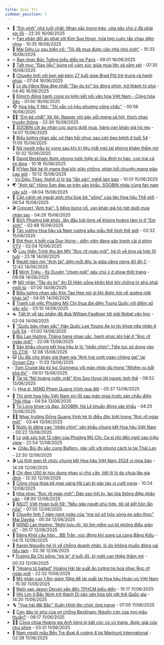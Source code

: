 ```yaml
---
title: Giải Trí
sidebar_position: 7
---
```


<!-- dantri-giai-tri:START -->
- 🤩 [&quot;Em xinh” nhỏ tuổi nhất: Nhan sắc trong trẻo, vừa gây chú ý đã phải xin lỗi](https://dantri.com.vn/giai-tri/em-xinh-nho-tuoi-nhat-nhan-sac-trong-treo-vua-gay-chu-y-da-phai-xin-loi-20250615224606985.htm) - 22:30 16/06/2025
- 🔥 [Fan phản đối án phạt với Kim Soo Hyun, hứa hẹn cuộc tẩy chay diện rộng](https://dantri.com.vn/giai-tri/fan-phan-doi-an-phat-voi-kim-soo-hyun-hua-hen-cuoc-tay-chay-dien-rong-20250616121643199.htm) - 10:35 16/06/2025
- 🚀 [Mai Diệu Ly sau biến cố: “Tôi đã mua được căn nhà nhỏ xinh”](https://dantri.com.vn/giai-tri/mai-dieu-ly-sau-bien-co-toi-da-mua-duoc-can-nha-nho-xinh-20250616173317556.htm) - 10:33 16/06/2025
- 🔥 [Ban nhạc Bức Tường biểu diễn tại Paris](https://dantri.com.vn/giai-tri/ban-nhac-buc-tuong-bieu-dien-tai-paris-20250616122513846.htm) - 09:01 16/06/2025
- 🌈 [Tiết mục &quot;Đào liễu&quot; bùng nổ cảm xúc giữa mưa lớn và sấm sét](https://dantri.com.vn/giai-tri/tiet-muc-dao-lieu-bung-no-cam-xuc-giua-mua-lon-va-sam-set-20250616130952296.htm) - 07:35 16/06/2025
- 📝 [Chuyện tình với bạn gái kém 27 tuổi giúp Brad Pitt trẻ trung và hạnh phúc](https://dantri.com.vn/giai-tri/chuyen-tinh-voi-ban-gai-kem-27-tuoi-giup-brad-pitt-tre-trung-va-hanh-phuc-20250616095359993.htm) - 07:04 16/06/2025
- 💪 [Lý do Hằng Nga đẹp nhất &quot;Tây du ký&quot; bỏ đóng phim, trở thành tỷ phú](https://dantri.com.vn/giai-tri/ly-do-hang-nga-dep-nhat-tay-du-ky-bo-dong-phim-tro-thanh-ty-phu-20250616110754848.htm) - 04:40 16/06/2025
- 🤡 [Elmich đồng hành cùng sự kiện kết nối văn hóa Việt Nam - Cộng hòa Séc](https://dantri.com.vn/giai-tri/elmich-dong-hanh-cung-su-kien-ket-noi-van-hoa-viet-nam-cong-hoa-sec-20250614213513143.htm) - 01:00 16/06/2025
- 🐵 [Hoa hậu Ý Nhi: &quot;Tôi vẫn có hậu phương vững chắc&quot;](https://dantri.com.vn/giai-tri/hoa-hau-y-nhi-toi-van-co-hau-phuong-vung-chac-20250613180904852.htm) - 00:56 16/06/2025
- 🧑‍🏫 [&quot;Em bé chất&quot; Xệ Xệ: Rapper nhí gây sốt mạng xã hội, thích nhạc truyền thống](https://dantri.com.vn/giai-tri/em-be-chat-xe-xe-rapper-nhi-gay-sot-mang-xa-hoi-thich-nhac-truyen-thong-20250613001544581.htm) - 22:30 15/06/2025
- 💂 [SOOBIN cởi áo nhảy cực sung dưới mưa, hàng vạn khán giả hò reo](https://dantri.com.vn/giai-tri/soobin-coi-ao-nhay-cuc-sung-duoi-mua-hang-van-khan-gia-ho-reo-20250615205602979.htm) - 14:07 15/06/2025
- 🤠 [Biểu tượng nhan sắc xứ Hàn hồi phục sau cơn bạo bệnh ở tuổi 54](https://dantri.com.vn/giai-tri/bieu-tuong-nhan-sac-xu-han-hoi-phuc-sau-con-bao-benh-o-tuoi-54-20250615131549427.htm) - 11:00 15/06/2025
- 🫶 [Nữ người mẫu tử vong sau khi trị liệu mất ngủ tại phòng khám thẩm mỹ](https://dantri.com.vn/giai-tri/nu-nguoi-mau-tu-vong-sau-khi-tri-lieu-mat-ngu-tai-phong-kham-tham-my-20250615154426717.htm) - 10:32 15/06/2025
- 🦏 [David Beckham được phong tước hiệp sĩ: Gia đình tự hào, con trai cả im lặng](https://dantri.com.vn/giai-tri/david-beckham-duoc-phong-tuoc-hiep-si-gia-dinh-tu-hao-con-trai-ca-im-lang-20250615151924767.htm) - 10:18 15/06/2025
- 🧰 [H’Hen Niê hé lộ mang thai khi giận chồng, phản hồi chuyện mang giày cao gót](https://dantri.com.vn/giai-tri/hhen-nie-he-lo-mang-thai-khi-gian-chong-phan-hoi-chuyen-mang-giay-cao-got-20250615165332979.htm) - 10:12 15/06/2025
- 🕯 [Vũ Diệu Thảo: Nghệ sĩ tỳ bà “lấn sân” nghề làm báo](https://dantri.com.vn/giai-tri/vu-dieu-thao-nghe-si-ty-ba-lan-san-nghe-lam-bao-20250615164339763.htm) - 10:01 15/06/2025
- 🌏 [&quot;Anh tài&quot; Hồng Sơn đạp xe trên sân khấu, SOOBIN nhảy cùng fan nam gây sốt](https://dantri.com.vn/giai-tri/anh-tai-hong-son-dap-xe-tren-san-khau-soobin-nhay-cung-fan-nam-gay-sot-20250615145452032.htm) - 08:04 15/06/2025
- 🌈 [Cận cảnh vẻ ngoài xinh như búp bê &quot;sống&quot; của tân Hoa hậu Thế giới](https://dantri.com.vn/giai-tri/can-canh-ve-ngoai-xinh-nhu-bup-be-song-cua-tan-hoa-hau-the-gioi-20250615102848783.htm) - 06:54 15/06/2025
- 🎬 [Concert &quot;Anh trai&quot;: 5 tiếng bùng nổ, vạn khán giả hò hét dưới mưa nhân tạo](https://dantri.com.vn/giai-tri/concert-anh-trai-5-tieng-bung-no-van-khan-gia-ho-het-duoi-mua-nhan-tao-20250615104647003.htm) - 04:26 15/06/2025
- 👀 [Bích Phương bật khóc, lần đầu trải lòng về khủng hoảng tâm lý ở &quot;Em xinh&quot;](https://dantri.com.vn/giai-tri/bich-phuong-bat-khoc-lan-dau-trai-long-ve-khung-hoang-tam-ly-o-em-xinh-20250615094055058.htm) - 02:48 15/06/2025
- 🧰 [Tân vương Hoa hậu và Nam vương siêu mẫu thể hình thế giới](https://dantri.com.vn/giai-tri/tan-vuong-hoa-hau-va-nam-vuong-sieu-mau-the-hinh-the-gioi-20250615091012141.htm) - 02:32 15/06/2025
- 🧰 [Đời thực ít biết của Duy Hưng - diễn viên đang gây tranh cãi ở phim VTV](https://dantri.com.vn/giai-tri/doi-thuc-it-biet-cua-duy-hung-dien-vien-dang-gay-tranh-cai-o-phim-vtv-20250615021238526.htm) - 02:04 15/06/2025
- 🐵 [Lưu Hiền Trinh thu âm MV &quot;Rực rỡ ngày mới&quot;, hé lộ về ông xã hơn 10 tuổi](https://dantri.com.vn/giai-tri/luu-hien-trinh-thu-am-mv-ruc-ro-ngay-moi-he-lo-ve-ong-xa-hon-10-tuoi-20250613082716983.htm) - 23:18 14/06/2025
- 🐘 [Người hâm mộ &quot;Anh tài&quot; diện mốt độc lạ giữa nắng nóng 40 độ C](https://dantri.com.vn/giai-tri/nguoi-ham-mo-anh-tai-dien-mot-doc-la-giua-nang-nong-40-do-c-20250614193602814.htm) - 12:42 14/06/2025
- 🧑‍💻 [Minh Triệu - Kỳ Duyên &quot;chạm mặt&quot; gây chú ý ở show thời trang](https://dantri.com.vn/giai-tri/minh-trieu-ky-duyen-cham-mat-gay-chu-y-o-show-thoi-trang-20250614150336308.htm) - 09:08 14/06/2025
- 😎 [Mỹ nhân “Tây du ký” An Dĩ Hiên sống khốn khó khi chồng tỷ phú phải ngồi tù](https://dantri.com.vn/giai-tri/my-nhan-tay-du-ky-an-di-hien-song-khon-kho-khi-chong-ty-phu-phai-ngoi-tu-20250614091150916.htm) - 07:00 14/06/2025
- 🧰 [Biểu tượng nhan sắc Kim Tae Hee nói gì khi được hỏi về gương mặt khác lạ?](https://dantri.com.vn/giai-tri/bieu-tuong-nhan-sac-kim-tae-hee-noi-gi-khi-duoc-hoi-ve-guong-mat-khac-la-20250614100139038.htm) - 04:05 14/06/2025
- 🧰 [Tranh cãi việc Phương Mỹ Chi thua đại diện Trung Quốc với điểm số gây sốc](https://dantri.com.vn/giai-tri/tranh-cai-viec-phuong-my-chi-thua-dai-dien-trung-quoc-voi-diem-so-gay-soc-20250614065544165.htm) - 03:10 14/06/2025
- 🏊 [Tiết lộ về tác phẩm đã đưa William Faulkner tới giải Nobel văn học](https://dantri.com.vn/giai-tri/tiet-lo-ve-tac-pham-da-dua-william-faulkner-toi-giai-nobel-van-hoc-20250614090433132.htm) - 02:04 14/06/2025
- 🌋 [&quot;Quốc bảo nhan sắc&quot; Hàn Quốc Lee Young Ae tự tin khoe nếp nhăn ở tuổi 54](https://dantri.com.vn/giai-tri/quoc-bao-nhan-sac-han-quoc-lee-young-ae-tu-tin-khoe-nep-nhan-o-tuoi-54-20250613112920010.htm) - 01:00 14/06/2025
- 🔭 [Bùi Lan Hương: Thăng hạng nhan sắc, hạnh phúc khi hát ở &quot;Rực rỡ ngày mới&quot;](https://dantri.com.vn/giai-tri/bui-lan-huong-thang-hang-nhan-sac-hanh-phuc-khi-hat-o-ruc-ro-ngay-moi-20250611152239032.htm) - 22:06 13/06/2025
- 📝 [Sân khấu chung kết hoa hậu bị lũ “nhấn chìm”: Tiếp tục sử dụng vào tối 27/6](https://dantri.com.vn/giai-tri/san-khau-chung-ket-hoa-hau-bi-lu-nhan-chim-tiep-tuc-su-dung-vao-toi-276-20250613183918014.htm) - 12:08 13/06/2025
- 😺 [Ưu đãi cho khán giả tham gia “Anh trai vượt ngàn chông gai” tại Ocean City](https://dantri.com.vn/giai-tri/uu-dai-cho-khan-gia-tham-gia-anh-trai-vuot-ngan-chong-gai-tai-ocean-city-20250613173045811.htm) - 11:33 13/06/2025
- 🕯 [Tom Cruise lập kỷ lục Guinness với màn nhảy dù trong &quot;Nhiệm vụ bất khả thi&quot;](https://dantri.com.vn/giai-tri/tom-cruise-lap-ky-luc-guinness-voi-man-nhay-du-trong-nhiem-vu-bat-kha-thi-20250613131633534.htm) - 09:51 13/06/2025
- 🦄 [Tài tử “Nữ hoàng nước mắt” Kim Soo Hyun lật ngược tình thế](https://dantri.com.vn/giai-tri/tai-tu-nu-hoang-nuoc-mat-kim-soo-hyun-lat-nguoc-tinh-the-20250612154022067.htm) - 08:52 13/06/2025
- 🌜 [Họa sĩ, NSND Phạm Quang Vĩnh qua đời](https://dantri.com.vn/giai-tri/hoa-si-nsnd-pham-quang-vinh-qua-doi-20250613121536437.htm) - 05:37 13/06/2025
- 👹 [Thí sinh hoa hậu Việt Nam xin lỗi sau màn múa trước sân chầu điện Thái Hòa](https://dantri.com.vn/giai-tri/thi-sinh-hoa-hau-viet-nam-xin-loi-sau-man-mua-truoc-san-chau-dien-thai-hoa-20250613101749759.htm) - 04:54 13/06/2025
- 🚀 [Tự Long khoe vũ đạo, SOOBIN, Hà Lê khuấy động sân khấu](https://dantri.com.vn/giai-tri/tu-long-khoe-vu-dao-soobin-ha-le-khuay-dong-san-khau-20250613082430811.htm) - 04:25 13/06/2025
- 🧑‍💻 [Nhạc trưởng Đồng Quang Vinh hé lộ điều đặc biệt trong &quot;Rực rỡ ngày mới&quot;](https://dantri.com.vn/giai-tri/nhac-truong-dong-quang-vinh-he-lo-dieu-dac-biet-trong-ruc-ro-ngay-moi-20250612140027946.htm) - 03:44 13/06/2025
- 🦩 [Nước lũ dâng cao &quot;nhấn chìm&quot; sân khấu chung kết Hoa hậu Việt Nam](https://dantri.com.vn/giai-tri/nuoc-lu-dang-cao-nhan-chim-san-khau-chung-ket-hoa-hau-viet-nam-20250612222811840.htm) - 00:22 13/06/2025
- 💫 [Lý giải sức hút 12 năm của Phương Mỹ Chi: Ca sĩ nhí đến ngôi sao triệu view](https://dantri.com.vn/giai-tri/ly-giai-suc-hut-12-nam-cua-phuong-my-chi-ca-si-nhi-den-ngoi-sao-trieu-view-20250612161650670.htm) - 22:54 12/06/2025
- 🏊 [Châu Bùi đọ sắc cùng Baifern, gây sốt với phong cách lạ tại Thái Lan](https://dantri.com.vn/giai-tri/chau-bui-do-sac-cung-baifern-gay-sot-voi-phong-cach-la-tai-thai-lan-20250612142348336.htm) - 22:30 12/06/2025
- 🎬 [Lùi thời gian tổ chức chung kết Hoa hậu Việt Nam 2024 vì mưa bão](https://dantri.com.vn/giai-tri/lui-thoi-gian-to-chuc-chung-ket-hoa-hau-viet-nam-2024-vi-mua-bao-20250612212311918.htm) - 14:28 12/06/2025
- 💃 [Chị đẹp U50 bị hủy dung nhan vì chó cắn, tiết lộ lý do chưa lập gia đình](https://dantri.com.vn/giai-tri/chi-dep-u50-bi-huy-dung-nhan-vi-cho-can-tiet-lo-ly-do-chua-lap-gia-dinh-20250612100235341.htm) - 12:30 12/06/2025
- 🌊 [Công chúa thừa kế ngai vàng Hà Lan bị gãy tay vì cưỡi ngựa](https://dantri.com.vn/giai-tri/cong-chua-thua-ke-ngai-vang-ha-lan-bi-gay-tay-vi-cuoi-ngua-20250612141230471.htm) - 10:24 12/06/2025
- 🧰 [Hòa nhạc &quot;Rực rỡ ngày mới&quot;: Dàn sao hội tụ, lan tỏa thông điệp nhân văn](https://dantri.com.vn/giai-tri/hoa-nhac-ruc-ro-ngay-moi-dan-sao-hoi-tu-lan-toa-thong-diep-nhan-van-20250612102142281.htm) - 08:00 12/06/2025
- 🦣 [NSƯT Việt Hoàn tuổi 59: &quot;Nếu gặp người phù hợp, tôi sẽ kết hôn lần nữa&quot;](https://dantri.com.vn/giai-tri/nsut-viet-hoan-tuoi-59-neu-gap-nguoi-phu-hop-toi-se-ket-hon-lan-nua-20250611020810492.htm) - 07:55 12/06/2025
- 🥷 [Chuyện tình 7 năm ngọt ngào của “ma nữ sở hữu vòng eo siêu thực” Mai Davika](https://dantri.com.vn/giai-tri/chuyen-tinh-7-nam-ngot-ngao-cua-ma-nu-so-huu-vong-eo-sieu-thuc-mai-davika-20250612120616803.htm) - 05:34 12/06/2025
- 🦏 [NSND Lan Hương: “Nghỉ hưu rồi, tôi tìm niềm vui từ những điều giản dị”](https://dantri.com.vn/giai-tri/nsnd-lan-huong-nghi-huu-roi-toi-tim-niem-vui-tu-nhung-dieu-gian-di-20250612121701508.htm) - 05:17 12/06/2025
- 🫶 [Đăng Khôi cầu hôn… BB Trần, xúc động khi song ca cùng Bằng Kiều](https://dantri.com.vn/giai-tri/dang-khoi-cau-hon-bb-tran-xuc-dong-khi-song-ca-cung-bang-kieu-20250612091426884.htm) - 04:15 12/06/2025
- 💼 [Karen Nguyễn hé lộ về chồng doanh nhân, lý do không muốn đóng vai tiểu tam](https://dantri.com.vn/giai-tri/karen-nguyen-he-lo-ve-chong-doanh-nhan-ly-do-khong-muon-dong-vai-tieu-tam-20250611220222178.htm) - 02:36 12/06/2025
- 🕴 [Trương Bá Chi bỗng &quot;trẻ lạ&quot; ở tuổi 45, bị nghi can thiệp thẩm mỹ](https://dantri.com.vn/giai-tri/truong-ba-chi-bong-tre-la-o-tuoi-45-bi-nghi-can-thiep-tham-my-20250611175359079.htm) - 00:33 12/06/2025
- 🐲 [&quot;Hoàng tử ballad&quot; Hoàng Hải tái xuất ấn tượng tại hoà nhạc Rực rỡ ngày mới](https://dantri.com.vn/giai-tri/hoang-tu-ballad-hoang-hai-tai-xuat-an-tuong-tai-hoa-nhac-ruc-ro-ngay-moi-20250611071342869.htm) - 22:32 11/06/2025
- 🐘 [Mỹ nhân cao 1,8m giảm 10kg để tái xuất tại Hoa hậu Hoàn vũ Việt Nam](https://dantri.com.vn/giai-tri/my-nhan-cao-18m-giam-10kg-de-tai-xuat-tai-hoa-hau-hoan-vu-viet-nam-20250611153937438.htm) - 15:30 11/06/2025
- 🤭 [Ngôi sao Jason Derulo sắp đến TPHCM biểu diễn](https://dantri.com.vn/giai-tri/ngoi-sao-jason-derulo-sap-den-tphcm-bieu-dien-20250611142412352.htm) - 15:17 11/06/2025
- 💯 [Hội Lim ở Bắc Ninh trở thành Di sản văn hóa phi vật thể Quốc gia](https://dantri.com.vn/giai-tri/hoi-lim-o-bac-ninh-tro-thanh-di-san-van-hoa-phi-vat-the-quoc-gia-20250611190930515.htm) - 14:20 11/06/2025
- 🪜 [&quot;Vua hài đất Bắc&quot; Xuân Hinh lên chức ông ngoại](https://dantri.com.vn/giai-tri/vua-hai-dat-bac-xuan-hinh-len-chuc-ong-ngoai-20250611134237299.htm) - 07:00 11/06/2025
- 👹 [Con dâu tỷ phú của vợ chồng Beckham: Nguồn cơn của mọi mâu thuẫn?](https://dantri.com.vn/giai-tri/con-dau-ty-phu-cua-vo-chong-beckham-nguon-con-cua-moi-mau-thuan-20250611095725597.htm) - 06:17 11/06/2025
- 🧑‍🏫 [Công chúa Hoàng gia Anh từng bị bắt cóc có vũ trang, được giải cứu như phim](https://dantri.com.vn/giai-tri/cong-chua-hoang-gia-anh-tung-bi-bat-coc-co-vu-trang-duoc-giai-cuu-nhu-phim-20250610012405883.htm) - 03:31 11/06/2025
- 🐘 [Nam người mẫu Bến Tre đoạt Á vương 4 tại Manhunt International](https://dantri.com.vn/giai-tri/nam-nguoi-mau-ben-tre-doat-a-vuong-4-tai-manhunt-international-20250611085855525.htm) - 02:39 11/06/2025<!-- dantri-giai-tri:END -->

